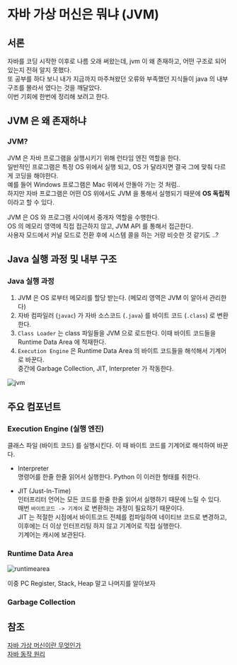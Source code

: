 # 자바 가상 머신은 뭐냐 (JVM)

## 서론

자바를 코딩 시작한 이후로 나름 오래 써왔는데, jvm 이 왜 존재하고, 어떤 구조로 되어있는지 전혀 알지 못했다. </br>
또 공부를 하다 보니 내가 지금까지 마주쳐왔던 오류와 부족했던 지식들이 java 의 내부 구조를 몰라서 였다는 것을 깨달았다. </br>
이번 기회에 한번에 정리해 보려고 한다.


## JVM 은 왜 존재하냐

### JVM?
JVM 은 자바 프로그램을 실행시키기 위해 런타임 엔진 역할을 한다. </br>
일반적인 프로그램은 특정 OS 위에서 실행 되고, OS 가 달라지면 결국 그에 맞춰 다르게 코딩을 해야한다. </br>
예를 들어 Windows 프로그램은 Mac 위에서 안돌아 가는 것 처럼.. </br>
하지만 자바 프로그램은 어떤 OS 위에서도 JVM 을 통해서 실행되기 때문에 **OS 독립적**이라고 할 수 있다. </br>

JVM 은 OS 와 프로그램 사이에서 중개자 역할을 수행한다. </br>
OS 의 메모리 영역에 직접 접근하지 않고, JVM API 를 통해서 접근한다. </br>
사용자 모드에서 커널 모드로 전환 후에 시스템 콜을 하는 거랑 비슷한 것 같기도 ..?


## Java 실행 과정 및 내부 구조

### Java 실행 과정 
1. JVM 은 OS 로부터 메모리를 할당 받는다. (메모리 영역은 JVM 이 알아서 관리한다)
2. 자바 컴파일러 (`javac`) 가 자바 소스코드 (`.java`) 를 바이트 코드 (`.class`) 로 변환한다.
3. `Class Loader` 는 class 파일들을 JVM 으로 로드한다. 이때 바이트 코드들을 Runtime Data Area 에 적재한다.
4. `Execution Engine` 은 Runtime Data Area 의 바이트 코드들을 해석해서 기계어로 바꾼다. </br> 중간에 Garbage Collection, JIT, Interpreter 가 작동한다.

![jvm](https://user-images.githubusercontent.com/45758481/137467478-a5505dd0-6614-486c-9566-c270bd4287af.png)

## 주요 컴포넌트

### Execution Engine (실행 엔진)

클래스 파일 (바이트 코드) 를 실행시킨다. 이 때 바이트 코드를 기계어로 해석하여 바꾼다.

- Interpreter </br>
명령어를 한줄 한줄 읽어서 실행한다. Python 이 이러한 형태를 취한다.

- JIT (Just-In-Time)</br>
인터프리터 언어는 모든 코드를 한줄 한줄 읽어서 실행하기 때문에 느릴 수 있다. </br>
매번 `바이트코드 -> 기계어` 로 변환하는 과정이 필요하기 때문이다. </br>
JIT 는 적절한 시점에서 바이트코드 전체를 컴파일하여 네이티브 코드로 변경하고, 이후에는 더 이상 인터프리팅 하지 않고 기계어로 직접 실행한다. </br>
기계어는 캐시에 보관된다. </br>

### Runtime Data Area
![runtimearea](https://user-images.githubusercontent.com/45758481/137471209-48182d17-0954-4377-a362-a08f80645de2.png)

이중 PC Register, Stack, Heap 말고 나머지를 알아보자

### Garbage Collection



## 참조

[자바 가상 머신이란 무엇인가](https://hanul-dev.netlify.app/java/%EC%9E%90%EB%B0%94%EA%B0%80%EB%A8%B8%EC%8B%A0(jvm)%EC%9D%B4%EB%9E%80-%EB%AC%B4%EC%97%87%EC%9D%B8%EA%B0%80/) </br>
[자바 동작 원리](https://mygumi.tistory.com/115)
